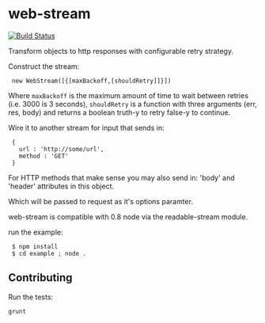web-stream
==========

[![Build Status](https://travis-ci.org/elee/web-stream.png)](https://travis-ci.org/elee/web-stream)

Transform objects to http responses with configurable retry strategy.

Construct the stream:

     new WebStream([{[maxBackoff,[shouldRetry]]}])

Where `maxBackoff` is the maximum amount of time to wait between retries
(i.e. 3000 is 3 seconds), ``shouldRetry`` is a function with three
arguments (err, res, body) and returns a boolean truth-y to retry
false-y to continue. 

Wire it to another stream for input that sends in:

     {
       url : 'http://some/url',
       method : 'GET'
     }

For HTTP methods that make sense you may also send in: 'body' and
'header' attributes in this object.

Which will be passed to request as it's options paramter.

web-stream is compatible with 0.8 node via the readable-stream module.

run the example:

     $ npm install
     $ cd example ; node .

Contributing
----
Run the tests:

    grunt
